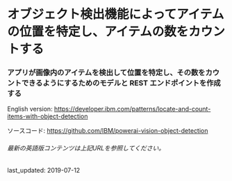 # オブジェクト検出機能によってアイテムの位置を特定し、アイテムの数をカウントする

### アプリが画像内のアイテムを検出して位置を特定し、その数をカウントできるようにするためのモデルと REST エンドポイントを作成する

English version: https://developer.ibm.com/patterns/locate-and-count-items-with-object-detection
  
ソースコード: https://github.com/IBM/powerai-vision-object-detection

###### 最新の英語版コンテンツは上記URLを参照してください。
last_updated: 2019-07-12

 
<!--
**This code pattern is part of the [Getting started with IBM Maximo Visual Inspection](https://developer.ibm.com/series/learning-path-powerai-vision) learning path**.

| Level | Topic | Type |
